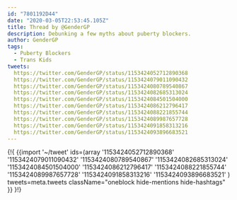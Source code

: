 ```yaml
---
id: "7801192D44"
date: "2020-03-05T22:53:45.105Z"
title: Thread by @GenderGP
description: Debunking a few myths about puberty blockers.
author: GenderGP
tags:
  - Puberty Blockers
  - Trans Kids
tweets:
  https://twitter.com/GenderGP/status/1153424052712890368
  https://twitter.com/GenderGP/status/1153424079011090432
  https://twitter.com/GenderGP/status/1153424080789540867
  https://twitter.com/GenderGP/status/1153424082685313024
  https://twitter.com/GenderGP/status/1153424084501504000
  https://twitter.com/GenderGP/status/1153424086212796417
  https://twitter.com/GenderGP/status/1153424088221855744
  https://twitter.com/GenderGP/status/1153424089987657728
  https://twitter.com/GenderGP/status/1153424091858313216
  https://twitter.com/GenderGP/status/1153424093896683521
---
```

{!{
  {{import '~/tweet' ids=(array
    '1153424052712890368'
    '1153424079011090432'
    '1153424080789540867'
    '1153424082685313024'
    '1153424084501504000'
    '1153424086212796417'
    '1153424088221855744'
    '1153424089987657728'
    '1153424091858313216'
    '1153424093896683521'
  ) tweets=meta.tweets className="oneblock hide-mentions hide-hashtags" }}
}!}

